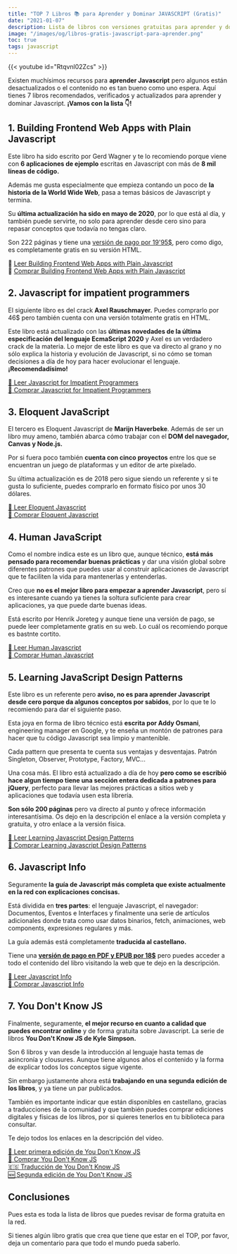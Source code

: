 ```yaml
---
title: "TOP 7 Libros 📚 para Aprender y Dominar JAVASCRIPT (Gratis)"
date: "2021-01-07"
description: Lista de libros con versiones gratuitas para aprender y dominar el lenguaje de programación Javascript
image: "/images/og/libros-gratis-javascript-para-aprender.png"
toc: true
tags: javascript
---
```


{{< youtube id="Rtqvnl02Zcs" >}}

Existen muchísimos recursos para **aprender Javascript** pero algunos están desactualizados o el contenido no es tan bueno como uno espera. Aquí tienes 7 libros recomendados, verificados y actualizados para aprender y dominar Javascript. **¡Vamos con la lista 👇!**

## 1. Building Frontend Web Apps with Plain Javascript

Este libro ha sido escrito por Gerd Wagner y te lo recomiendo porque viene con **6 aplicaciones de ejemplo** escritas en Javascript con más de **8 mil líneas de código.**

Además me gusta especialmente que empieza contando un poco de **la historia de la World Wide Web**, pasa a temas básicos de Javascript y termina.

Su **última actualización ha sido en mayo de 2020**, por lo que está al día, y también puede servirte, no solo para aprender desde cero sino para repasar conceptos que todavía no tengas claro.

Son 222 páginas y tiene una [versión de pago por 19'95$](https://gumroad.com/l/YyWka), pero como digo, es completamente gratis en su versión HTML.

🔗 [Leer Building Frontend Web Apps with Plain Javascript](https://web-engineering.info/JsFrontendApp-Book)<br/>
🛒 [Comprar Building Frontend Web Apps with Plain Javascript](https://gumroad.com/l/YyWka)

## 2. Javascript for impatient programmers

El siguiente libro es del crack **Axel Rauschmayer.** Puedes comprarlo por 46$ pero también cuenta con una versión totalmente gratis en HTML.

Este libro está actualizado con las **últimas novedades de la última especificación del lenguaje EcmaScript 2020** y Axel es un verdadero crack de la materia. Lo mejor de este libro es que va directo al grano y no sólo explica la historia y evolución de Javascript, si no cómo se toman decisiones a día de hoy para hacer evolucionar el lenguaje. **¡Recomendadísimo!**

[🔗 Leer Javascript for Impatient Programmers](https://exploringjs.com/impatient-js/toc.html)<br>
[🛒 Comprar Javascript for Impatient Programmers](https://amzn.to/35iOMz8)

## 3. Eloquent JavaScript

El tercero es Eloquent Javascript de **Marijn Haverbeke**. Además de ser un libro muy ameno, también abarca cómo trabajar con el **DOM del navegador, Canvas y Node.js.**

Por si fuera poco también **cuenta con cinco proyectos** entre los que se encuentran un juego de plataformas y un editor de arte pixelado.

Su última actualización es de 2018 pero sigue siendo un referente y si te gusta lo suficiente, puedes comprarlo en formato físico por unos 30 dólares.

[🔗 Leer Eloquent Javascript](https://eloquentjavascript.net/)<br>
[🛒 Comprar Eloquent Javascript](https://amzn.to/3pNEr62)

## 4. Human JavaScript

Como el nombre indica este es un libro que, aunque técnico, **está más pensado para recomendar buenas prácticas** y dar una visión global sobre diferentes patrones que puedes usar al construir aplicaciones de Javascript que te faciliten la vida para mantenerlas y entenderlas.

Creo que **no es el mejor libro para empezar a aprender Javascript**, pero sí es interesante cuando ya tienes la soltura suficiente para crear aplicaciones, ya que puede darte buenas ideas.

Está escrito por Henrik Joreteg y aunque tiene una versión de pago, se puede leer completamente gratis en su web. Lo cuál os recomiendo porque es bastnte cortito.

[🔗 Leer Human Javascript](https://read.humanjavascript.com/)<br>
[🛒 Comprar Human Javascript](https://gumroad.com/l/humanjs)

## 5. Learning JavaScript Design Patterns

Este libro es un referente pero **aviso, no es para aprender Javascript desde cero porque da algunos conceptos por sabidos**, por lo que te lo recomiendo para dar el siguiente paso.

Esta joya en forma de libro técnico está **escrita por Addy Osmani**, engineering manager en Google, y te enseña un montón de patrones para hacer que tu código Javascript sea limpio y mantenible.

Cada pattern que presenta te cuenta sus ventajas y desventajas. Patrón Singleton, Observer, Prototype, Factory, MVC...

Una cosa más. El libro está actualizado a día de hoy **pero como se escribió hace algun tiempo tiene una sección entera dedicada a patrones para jQuery**, perfecto para llevar las mejores prácticas a sitios web y aplicaciones que todavía usen esta librería.

**Son sólo 200 páginas** pero va directo al punto y ofrece información interesantísima. Os dejo en la descripción el enlace a la versión completa y gratuita, y otro enlace a la versión física.

[🔗 Leer Learning Javascript Design Patterns](https://addyosmani.com/resources/essentialjsdesignpatterns/book/)<br>
[🛒 Comprar Learning Javascript Design Patterns](https://amzn.to/3q0nlSO)

## 6. Javascript Info

Seguramente **la guía de Javascript más completa que existe actualmente en la red con explicaciones concisas.**

Está dividida en **tres partes**: el lenguaje Javascript, el navegador: Documentos, Eventos e Interfaces y finalmente una serie de artículos adicionales donde trata como usar datos binarios, fetch, animaciones, web components, expresiones regulares y más.

La guía además está completamente **traducida al castellano.**

Tiene una **[versión de pago en PDF y EPUB por 18$](https://javascript.info/ebook)** pero puedes acceder a todo el contenido del libro visitando la web que te dejo en la descripción.

[🔗 Leer Javascript Info](https://javascript.info/)<br>
[🛒 Comprar Javascript Info](https://javascript.info/ebook)

## 7. You Don't Know JS

Finalmente, seguramente, **el mejor recurso en cuanto a calidad que puedes encontrar online** y de forma gratuita sobre Javascript. La serie de libros **You Don't Know JS de Kyle Simpson.**

Son 6 libros y van desde la introducción al lenguaje hasta temas de asincronía y clousures. Aunque tiene algunos años el contenido y la forma de explicar todos los conceptos sigue vigente.

Sin embargo justamente ahora está **trabajando en una segunda edición de los libros**, y ya tiene un par publicados.

También es importante indicar que están disponibles en castellano, gracias a traducciones de la comunidad y que también puedes comprar ediciones digitales y físicas de los libros, por si quieres tenerlos en tu biblioteca para consultar.

Te dejo todos los enlaces en la descripción del vídeo.

[🔗 Leer primera edición de You Don't Know JS](https://github.com/getify/You-Dont-Know-JS/blob/1st-ed/README.md)<br>
[🛒 Comprar You Don't Know JS](https://amzn.to/35i9j72)<br>
[🇪🇸 Traducción de You Don't Know JS](https://github.com/You-Dont-Know-JS-ES/Traduccion)<br>
[🆕 Segunda edición de You Don't Know JS](https://github.com/getify/You-Dont-Know-JS/tree/2nd-ed)

## Conclusiones

Pues esta es toda la lista de libros que puedes revisar de forma gratuita en la red.

Si tienes algún libro gratis que crea que tiene que estar en el TOP, por favor, deja un comentario para que todo el mundo pueda saberlo.
